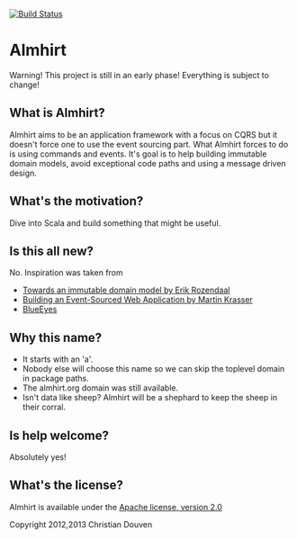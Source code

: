 [![Build Status](https://secure.travis-ci.org/chridou/almhirt.png)](http://travis-ci.org/chridou/almhirt)

# Almhirt

Warning! This project is still in an early phase! Everything is subject to change! 

## What is Almhirt?

Almhirt aims to be an application framework with a focus on CQRS but it doesn't force one to use the event sourcing part.
What Almhirt forces to do is using commands and events.
It's goal is to help building immutable domain models, avoid exceptional code paths and using a message driven design.

## What's the motivation?

Dive into Scala and build something that might be useful. 

## Is this all new?

No. Inspiration was taken from
* [Towards an immutable domain model by Erik Rozendaal](http://blog.zilverline.com/2011/02/01/towards-an-immutable-domain-model-introduction-part-1/)
* [Building an Event-Sourced Web Application by Martin Krasser](http://krasserm.blogspot.de/2011/11/building-event-sourced-web-application.html)
* [BlueEyes](http://noelwelsh.com/blueeyes/concurrency.html)

## Why this name?

* It starts with an 'a'.
* Nobody else will choose this name so we can skip the toplevel domain in package paths.
* The almhirt.org domain was still available.
* Isn't data like sheep? Almhirt will be a shephard to keep the sheep in their corral.

## Is help welcome?

Absolutely yes!

## What's the license?

Almhirt is available under the [Apache license, version 2.0](http://www.apache.org/licenses/LICENSE-2.0.html)

Copyright 2012,2013 Christian Douven

